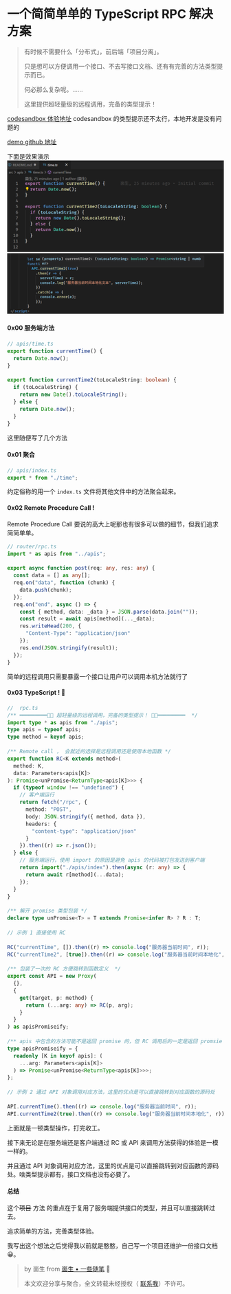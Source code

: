 # 一个简简单单的 TypeScript RPC 解决方案

> 有时候不需要什么「分布式」，前后端「项目分离」。
>
> 只是想可以方便调用一个接口、不去写接口文档、还有有完善的方法类型提示而已。
>
> 何必那么复杂呢。......
>
> 这里提供超轻量级的远程调用，完备的类型提示！

[codesandbox 体验地址](https://codesandbox.io/s/github/2234839/typescript_RPC_demo?utm_medium=plugin&file=/src/rpc.ts) codesandbox 的类型提示还不太行，本地开发是没有问题的

[demo  github 地址](https://github.com/2234839/typescript_RPC_demo)

下面是效果演示
![time.ts截图](./static/time.ts.png)
![效果演示](./static/demo.png)

#### 0x00 服务端方法

```typescript
// apis/time.ts
export function currentTime() {
  return Date.now();
}

export function currentTime2(toLocaleString: boolean) {
  if (toLocaleString) {
    return new Date().toLocaleString();
  } else {
    return Date.now();
  }
}
```

这里随便写了几个方法

#### 0x01 聚合

```typescript
// apis/index.ts
export * from "./time";
```

约定俗称的用一个 `index.ts` 文件将其他文件中的方法聚合起来。

#### 0x02 Remote Procedure Call !

Remote Procedure Call 要说的高大上呢那也有很多可以做的细节，但我们追求简简单单。

```typescript
// router/rpc.ts
import * as apis from "../apis";

export async function post(req: any, res: any) {
  const data = [] as any[];
  req.on("data", function (chunk) {
    data.push(chunk);
  });
  req.on("end", async () => {
    const { method, data: _data } = JSON.parse(data.join(""));
    const result = await apis[method](..._data);
    res.writeHead(200, {
      "Content-Type": "application/json"
    });
    res.end(JSON.stringify(result));
  });
}
```

简单的远程调用只需要暴露一个接口让用户可以调用本机方法就行了

#### 0x03 TypeScript ! 🎉

```typescript
//  rpc.ts
/** ═════════🏳‍🌈 超轻量级的远程调用，完备的类型提示！ 🏳‍🌈═════════  */
import type * as apis from "./apis";
type apis = typeof apis;
type method = keyof apis;

/** Remote call ， 会就近的选择是远程调用还是使用本地函数 */
export function RC<K extends method>(
  method: K,
  data: Parameters<apis[K]>
): Promise<unPromise<ReturnType<apis[K]>>> {
  if (typeof window !== "undefined") {
    // 客户端运行
    return fetch("/rpc", {
      method: "POST",
      body: JSON.stringify({ method, data }),
      headers: {
        "content-type": "application/json"
      }
    }).then((r) => r.json());
  } else {
    // 服务端运行，使用 import 的原因是避免 apis 的代码被打包发送到客户端
    return import("./apis/index").then(async (r: any) => {
      return await r[method](...data);
    });
  }
}

/** 解开 promise 类型包装 */
declare type unPromise<T> = T extends Promise<infer R> ? R : T;

// 示例 1 直接使用 RC

RC("currentTime", []).then((r) => console.log("服务器当前时间", r));
RC("currentTime2", [true]).then((r) => console.log("服务器当前时间本地化", r));

/** 包装了一次的 RC 方便跳转到函数定义  */
export const API = new Proxy(
  {},
  {
    get(target, p: method) {
      return (...arg: any) => RC(p, arg);
    }
  }
) as apisPromiseify;

/** apis 中包含的方法可能不是返回 promise 的，但 RC 调用后的一定是返回 promsie */
type apisPromiseify = {
  readonly [K in keyof apis]: (
    ...arg: Parameters<apis[K]>
  ) => Promise<unPromise<ReturnType<apis[K]>>>;
};

// 示例 2 通过 API 对象调用对应方法，这里的优点是可以直接跳转到对应函数的源码处

API.currentTime().then((r) => console.log("服务器当前时间", r));
API.currentTime2(true).then((r) => console.log("服务器当前时间本地化", r));

```

上面就是一顿类型操作，打完收工。

接下来无论是在服务端还是客户端通过 RC 或 API 来调用方法获得的体验是一模一样的。

并且通过 API 对象调用对应方法，这里的优点是可以直接跳转到对应函数的源码处。啥类型提示都有，接口文档也没有必要了。

#### 总结

这个~~项目~~ 方法 的重点在于复用了服务端提供接口的类型，并且可以直接跳转过去。

追求简单的方法，完善类型体验。

我写出这个想法之后觉得我以前就是憨憨，自己写一个项目还维护一份接口文档 😀。

> by 崮生 from [崮生 • 一些随笔](https://shenzilong.cn/record/%E6%AF%8F%E6%97%A5%E6%80%BB%E7%BB%93/2020/11%E6%9C%88.html) 🎨
>
> 本文欢迎分享与聚合，全文转载未经授权（ [联系我](https://shenzilong.cn/%E5%85%B3%E4%BA%8E/%E7%94%B3%E5%AD%90%E9%BE%99.html#%E6%88%91%E7%9A%84%E8%81%94%E7%B3%BB%E6%96%B9%E5%BC%8F)）不许可。
